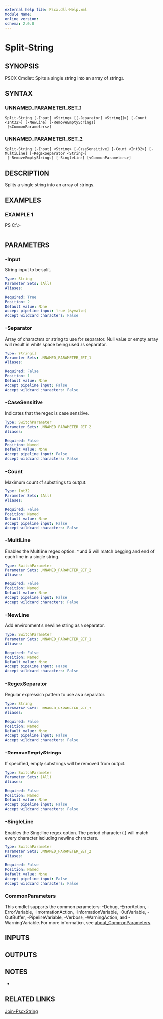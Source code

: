 ```yaml
---
external help file: Pscx.dll-Help.xml
Module Name:
online version:
schema: 2.0.0
---
```


# Split-String

## SYNOPSIS
PSCX Cmdlet: Splits a single string into an array of strings.

## SYNTAX

### UNNAMED_PARAMETER_SET_1
```
Split-String [-Input] <String> [[-Separator] <String[]>] [-Count <Int32>] [-NewLine] [-RemoveEmptyStrings]
 [<CommonParameters>]
```

### UNNAMED_PARAMETER_SET_2
```
Split-String [-Input] <String> [-CaseSensitive] [-Count <Int32>] [-MultiLine] [-RegexSeparator <String>]
 [-RemoveEmptyStrings] [-SingleLine] [<CommonParameters>]
```

## DESCRIPTION
Splits a single string into an array of strings.

## EXAMPLES

### EXAMPLE 1
PS C:\\\>

```

```

## PARAMETERS

### -Input
String input to be split.

```yaml
Type: String
Parameter Sets: (All)
Aliases:

Required: True
Position: 2
Default value: None
Accept pipeline input: True (ByValue)
Accept wildcard characters: False
```

### -Separator
Array of characters or string to use for separator. 
Null value or empty array will result in white space being used as separator.

```yaml
Type: String[]
Parameter Sets: UNNAMED_PARAMETER_SET_1
Aliases:

Required: False
Position: 1
Default value: None
Accept pipeline input: False
Accept wildcard characters: False
```

### -CaseSensitive
Indicates that the regex is case sensitive.

```yaml
Type: SwitchParameter
Parameter Sets: UNNAMED_PARAMETER_SET_2
Aliases:

Required: False
Position: Named
Default value: None
Accept pipeline input: False
Accept wildcard characters: False
```

### -Count
Maximum count of substrings to output.

```yaml
Type: Int32
Parameter Sets: (All)
Aliases:

Required: False
Position: Named
Default value: None
Accept pipeline input: False
Accept wildcard characters: False
```

### -MultiLine
Enables the Multiline regex option.
^ and $ will match begging and end of each line in a single string.

```yaml
Type: SwitchParameter
Parameter Sets: UNNAMED_PARAMETER_SET_2
Aliases:

Required: False
Position: Named
Default value: None
Accept pipeline input: False
Accept wildcard characters: False
```

### -NewLine
Add environment's newline string as a separator.

```yaml
Type: SwitchParameter
Parameter Sets: UNNAMED_PARAMETER_SET_1
Aliases:

Required: False
Position: Named
Default value: None
Accept pipeline input: False
Accept wildcard characters: False
```

### -RegexSeparator
Regular expression pattern to use as a separator.

```yaml
Type: String
Parameter Sets: UNNAMED_PARAMETER_SET_2
Aliases:

Required: False
Position: Named
Default value: None
Accept pipeline input: False
Accept wildcard characters: False
```

### -RemoveEmptyStrings
If specified, empty substrings will be removed from output.

```yaml
Type: SwitchParameter
Parameter Sets: (All)
Aliases:

Required: False
Position: Named
Default value: None
Accept pipeline input: False
Accept wildcard characters: False
```

### -SingleLine
Enables the Singeline regex option.
The period character (.) will match every character including newline characters.

```yaml
Type: SwitchParameter
Parameter Sets: UNNAMED_PARAMETER_SET_2
Aliases:

Required: False
Position: Named
Default value: None
Accept pipeline input: False
Accept wildcard characters: False
```

### CommonParameters
This cmdlet supports the common parameters: -Debug, -ErrorAction, -ErrorVariable, -InformationAction, -InformationVariable, -OutVariable, -OutBuffer, -PipelineVariable, -Verbose, -WarningAction, and -WarningVariable. For more information, see [about_CommonParameters](http://go.microsoft.com/fwlink/?LinkID=113216).

## INPUTS

## OUTPUTS

## NOTES
*

## RELATED LINKS

[Join-PscxString]()

